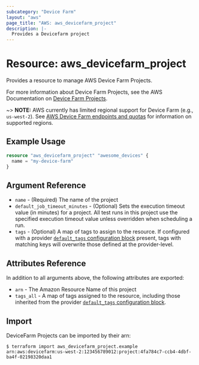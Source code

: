 ```yaml
---
subcategory: "Device Farm"
layout: "aws"
page_title: "AWS: aws_devicefarm_project"
description: |-
  Provides a Devicefarm project
---
```


# Resource: aws_devicefarm_project

Provides a resource to manage AWS Device Farm Projects.

For more information about Device Farm Projects, see the AWS Documentation on
[Device Farm Projects][aws-get-project].

~> **NOTE:** AWS currently has limited regional support for Device Farm (e.g., `us-west-2`). See [AWS Device Farm endpoints and quotas](https://docs.aws.amazon.com/general/latest/gr/devicefarm.html) for information on supported regions.

## Example Usage

```terraform
resource "aws_devicefarm_project" "awesome_devices" {
  name = "my-device-farm"
}
```

## Argument Reference

* `name` - (Required) The name of the project
* `default_job_timeout_minutes` - (Optional) Sets the execution timeout value (in minutes) for a project. All test runs in this project use the specified execution timeout value unless overridden when scheduling a run.
* `tags` - (Optional) A map of tags to assign to the resource. If configured with a provider [`default_tags` configuration block](https://registry.terraform.io/providers/hashicorp/aws/latest/docs#default_tags-configuration-block) present, tags with matching keys will overwrite those defined at the provider-level.

## Attributes Reference

In addition to all arguments above, the following attributes are exported:

* `arn` - The Amazon Resource Name of this project
* `tags_all` - A map of tags assigned to the resource, including those inherited from the provider [`default_tags` configuration block](https://registry.terraform.io/providers/hashicorp/aws/latest/docs#default_tags-configuration-block).

[aws-get-project]: http://docs.aws.amazon.com/devicefarm/latest/APIReference/API_GetProject.html

## Import

DeviceFarm Projects can be imported by their arn:

```
$ terraform import aws_devicefarm_project.example arn:aws:devicefarm:us-west-2:123456789012:project:4fa784c7-ccb4-4dbf-ba4f-02198320daa1
```
